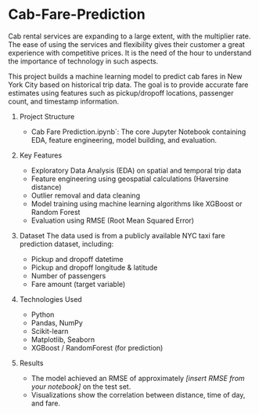 # Cab-Fare-Prediction
Cab rental services are expanding to a large extent, with the multiplier rate. The ease of using the  services and flexibility gives their customer a great experience with competitive prices. It is the need of  the hour to understand the importance of technology in such aspects.

This project builds a machine learning model to predict cab fares in New York City based on historical trip data. The goal is to provide accurate fare estimates using features such as pickup/dropoff locations, passenger count, and timestamp information.

1. Project Structure
   * Cab Fare Prediction.ipynb`: The core Jupyter Notebook containing EDA, feature engineering, model building, and evaluation.

2. Key Features
   * Exploratory Data Analysis (EDA) on spatial and temporal trip data
   * Feature engineering using geospatial calculations (Haversine distance)
   * Outlier removal and data cleaning
   * Model training using machine learning algorithms like XGBoost or Random Forest
   * Evaluation using RMSE (Root Mean Squared Error)

3. Dataset
   The data used is from a publicly available NYC taxi fare prediction dataset, including:
   * Pickup and dropoff datetime
   * Pickup and dropoff longitude & latitude
   * Number of passengers
   * Fare amount (target variable)

4. Technologies Used
   * Python
   * Pandas, NumPy
   * Scikit-learn
   * Matplotlib, Seaborn
   * XGBoost / RandomForest (for prediction)

5. Results
   * The model achieved an RMSE of approximately *\[insert RMSE from your notebook]* on the test set.
   * Visualizations show the correlation between distance, time of day, and fare.

